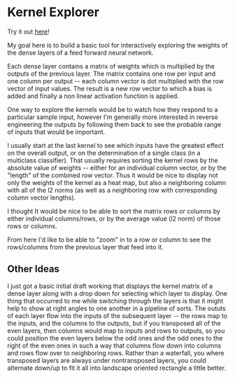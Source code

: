 # Kernel Explorer

Try it out [here](https://dscheffy.github.io/kernel-explorer/)!

My goal here is to build a basic tool for interactively exploring the weights of the dense layers of a feed forward neural network. 

Each dense layer contains a matrix of weights which is multiplied by the outputs of the previous layer. The matrix contains one row per input and one column per output -- each column vector is dot multiplied with the row vector of input values. The result is a new row vector to which a bias is added and finally a non linear activation function is applied. 

One way to explore the kernels would be to watch how they respond to a particular sample input, however I'm generally more interested in reverse engineering the outputs by following them back to see the probable range of inputs that would be important.

I usually start at the last kernel to see which inputs have the greatest effect on the overall output, or on the determination of a single class (in a multiclass classifier). That usually requires sorting the kernel rows by the absolute value of weights -- either for an individual column vector, or by the "length" of the combined row vector. Thus it would be nice to display not only the weights of the kernel as a heat map, but also a neighboring column with all of the l2 norms (as well as a neighboring row with corresponding column vector lengths). 

I thought It would be nice to be able to sort the matrix rows or columns by either individual columns/rows, or by the average value (l2 norm) of those rows or columns. 

From here I'd like to be able to "zoom" in to a row or column to see the rows/columns from the previous layer that feed into it. 


## Other Ideas

I just got a basic initial draft working that displays the kernel matrix of a dense layer along with a drop down for selecting which layer to display. One thing that occurred to me while switching through the layers is that it might help to show at right angles to one another in a pipeline of sorts. The oututs of each layer flow into the inputs of the subsequent layer -- the rows map to the inputs, and the columns to the outputs, but if you transposed all of the even layers, then columns would map to inputs and rows to outputs, so you could position the even layers below the odd ones and the odd ones to the right of the even ones in such a way that columns flow down into columns and rows flow over to neighboring rows. Rather than a waterfall, you where transposed layers are always under nontransposed layers, you could alternate down/up to fit it all into landscape oriented rectangle a little better. 
